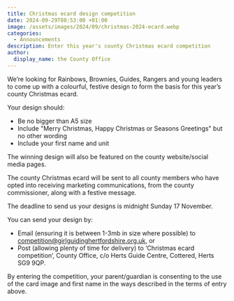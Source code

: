 ```yaml
---
title: Christmas ecard design competition
date: 2024-09-29T08:53:00 +01:00
image: /assets/images/2024/09/christmas-2024-ecard.webp
categories:
  - Announcements
description: Enter this year's county Christmas ecard competition
author:
  display_name: the County Office
---
```

We’re looking for Rainbows, Brownies, Guides, Rangers and young leaders to come up with a colourful, festive design to form the basis for this year’s county Christmas ecard.

Your design should:

- Be no bigger than A5 size
- Include "Merry Christmas, Happy Christmas or Seasons Greetings" but no other wording
- Include your first name and unit

The winning design will also be featured on the county website/social media pages.

The county Christmas ecard will be sent to all county members who have opted into receiving marketing communications, from the county commissioner, along with a festive message.

The deadline to send us your designs is midnight Sunday 17 November.

You can send your design by:

- Email (ensuring it is between 1-3mb in size where possible) to <competition@girlguidinghertfordshire.org.uk>, or
- Post (allowing plenty of time for delivery) to ‘Christmas ecard competition’, County Office, c/o Herts Guide Centre, Cottered, Herts SG9 9QP.

By entering the competition, your parent/guardian is consenting to the use of the card image and first name in the ways described in the terms of entry above.
